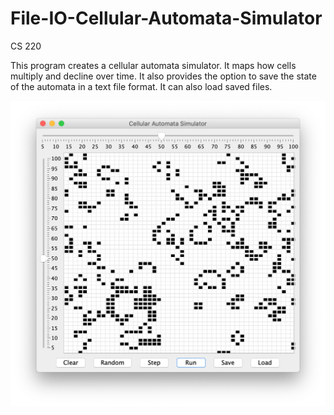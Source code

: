 # File-IO-Cellular-Automata-Simulator
CS 220

This program creates a cellular automata simulator. It maps how cells multiply and decline over time. It also provides the option to
save the state of the automata in a text file format. It can also load saved files.

![Alt text](https://github.com/lor-ethan/Java-Courses/blob/master/CS%20220/File%20IO%20Cellular%20Automata%20Simulator/File%20IO%20Cellular%20Automata%20Simulator.png)
